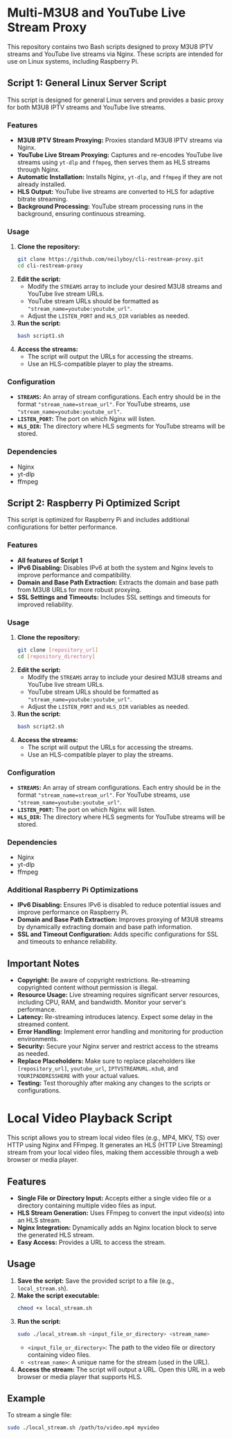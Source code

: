 # Multi-M3U8 and YouTube Live Stream Proxy

This repository contains two Bash scripts designed to proxy M3U8 IPTV streams and YouTube live streams via Nginx. These scripts are intended for use on Linux systems, including Raspberry Pi.

## Script 1: General Linux Server Script

This script is designed for general Linux servers and provides a basic proxy for both M3U8 IPTV streams and YouTube live streams.

### Features

* **M3U8 IPTV Stream Proxying:** Proxies standard M3U8 IPTV streams via Nginx.
* **YouTube Live Stream Proxying:** Captures and re-encodes YouTube live streams using `yt-dlp` and `ffmpeg`, then serves them as HLS streams through Nginx.
* **Automatic Installation:** Installs Nginx, `yt-dlp`, and `ffmpeg` if they are not already installed.
* **HLS Output:** YouTube live streams are converted to HLS for adaptive bitrate streaming.
* **Background Processing:** YouTube stream processing runs in the background, ensuring continuous streaming.

### Usage

1.  **Clone the repository:**
    ```bash
    git clone https://github.com/neilyboy/cli-restream-proxy.git
    cd cli-restream-proxy
    ```
2.  **Edit the script:**
    * Modify the `STREAMS` array to include your desired M3U8 streams and YouTube live stream URLs.
    * YouTube stream URLs should be formatted as `"stream_name=youtube:youtube_url"`.
    * Adjust the `LISTEN_PORT` and `HLS_DIR` variables as needed.
3.  **Run the script:**
    ```bash
    bash script1.sh
    ```
4.  **Access the streams:**
    * The script will output the URLs for accessing the streams.
    * Use an HLS-compatible player to play the streams.

### Configuration

* **`STREAMS`:** An array of stream configurations. Each entry should be in the format `"stream_name=stream_url"`. For YouTube streams, use `"stream_name=youtube:youtube_url"`.
* **`LISTEN_PORT`:** The port on which Nginx will listen.
* **`HLS_DIR`:** The directory where HLS segments for YouTube streams will be stored.

### Dependencies

* Nginx
* yt-dlp
* ffmpeg

## Script 2: Raspberry Pi Optimized Script

This script is optimized for Raspberry Pi and includes additional configurations for better performance.

### Features

* **All features of Script 1**
* **IPv6 Disabling:** Disables IPv6 at both the system and Nginx levels to improve performance and compatibility.
* **Domain and Base Path Extraction:** Extracts the domain and base path from M3U8 URLs for more robust proxying.
* **SSL Settings and Timeouts:** Includes SSL settings and timeouts for improved reliability.

### Usage

1.  **Clone the repository:**
    ```bash
    git clone [repository_url]
    cd [repository_directory]
    ```
2.  **Edit the script:**
    * Modify the `STREAMS` array to include your desired M3U8 streams and YouTube live stream URLs.
    * YouTube stream URLs should be formatted as `"stream_name=youtube:youtube_url"`.
    * Adjust the `LISTEN_PORT` and `HLS_DIR` variables as needed.
3.  **Run the script:**
    ```bash
    bash script2.sh
    ```
4.  **Access the streams:**
    * The script will output the URLs for accessing the streams.
    * Use an HLS-compatible player to play the streams.

### Configuration

* **`STREAMS`:** An array of stream configurations. Each entry should be in the format `"stream_name=stream_url"`. For YouTube streams, use `"stream_name=youtube:youtube_url"`.
* **`LISTEN_PORT`:** The port on which Nginx will listen.
* **`HLS_DIR`:** The directory where HLS segments for YouTube streams will be stored.

### Dependencies

* Nginx
* yt-dlp
* ffmpeg

### Additional Raspberry Pi Optimizations

* **IPv6 Disabling:** Ensures IPv6 is disabled to reduce potential issues and improve performance on Raspberry Pi.
* **Domain and Base Path Extraction:** Improves proxying of M3U8 streams by dynamically extracting domain and base path information.
* **SSL and Timeout Configuration:** Adds specific configurations for SSL and timeouts to enhance reliability.

## Important Notes

* **Copyright:** Be aware of copyright restrictions. Re-streaming copyrighted content without permission is illegal.
* **Resource Usage:** Live streaming requires significant server resources, including CPU, RAM, and bandwidth. Monitor your server's performance.
* **Latency:** Re-streaming introduces latency. Expect some delay in the streamed content.
* **Error Handling:** Implement error handling and monitoring for production environments.
* **Security:** Secure your Nginx server and restrict access to the streams as needed.
* **Replace Placeholders:** Make sure to replace placeholders like `[repository_url]`, `youtube_url`, `IPTVSTREAMURL.m3u8`, and `YOURIPADDRESSHERE` with your actual values.
* **Testing:** Test thoroughly after making any changes to the scripts or configurations.






# Local Video Playback Script

This script allows you to stream local video files (e.g., MP4, MKV, TS) over HTTP using Nginx and FFmpeg. It generates an HLS (HTTP Live Streaming) stream from your local video files, making them accessible through a web browser or media player.

## Features

* **Single File or Directory Input:** Accepts either a single video file or a directory containing multiple video files as input.
* **HLS Stream Generation:** Uses FFmpeg to convert the input video(s) into an HLS stream.
* **Nginx Integration:** Dynamically adds an Nginx location block to serve the generated HLS stream.
* **Easy Access:** Provides a URL to access the stream.

## Usage

1.  **Save the script:** Save the provided script to a file (e.g., `local_stream.sh`).
2.  **Make the script executable:**
    ```bash
    chmod +x local_stream.sh
    ```
3.  **Run the script:**
    ```bash
    sudo ./local_stream.sh <input_file_or_directory> <stream_name>
    ```
    * `<input_file_or_directory>`: The path to the video file or directory containing video files.
    * `<stream_name>`: A unique name for the stream (used in the URL).
4.  **Access the stream:** The script will output a URL. Open this URL in a web browser or media player that supports HLS.

## Example

To stream a single file:

```bash
sudo ./local_stream.sh /path/to/video.mp4 myvideo
